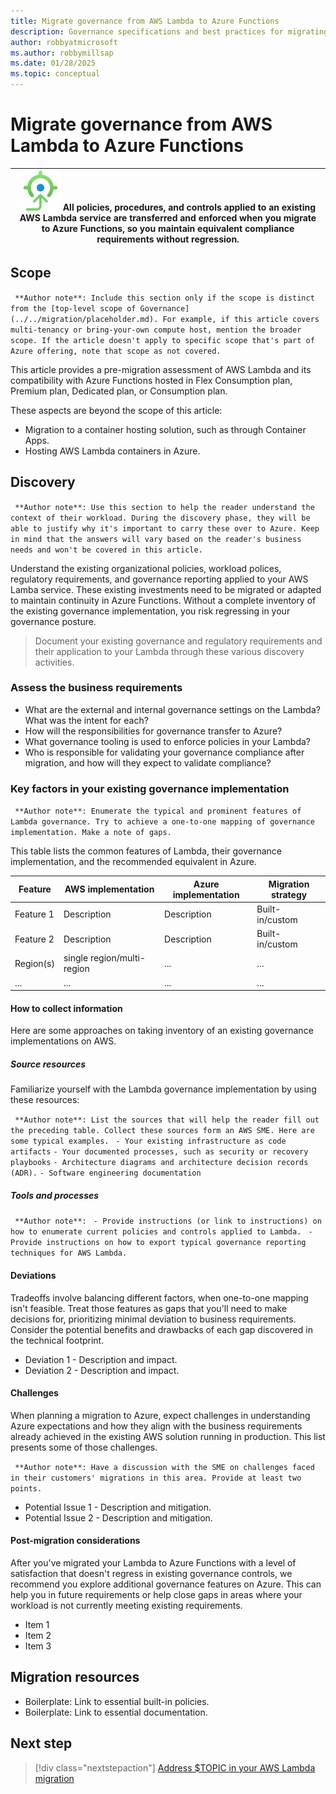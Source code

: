 ```yaml
---
title: Migrate governance from AWS Lambda to Azure Functions
description: Governance specifications and best practices for migrating AWS Lambda to Azure Functions.
author: robbyatmicrosoft
ms.author: robbymillsap
ms.date: 01/28/2025  
ms.topic: conceptual
---
```


# Migrate governance from AWS Lambda to Azure Functions

|![Goal icon](../../migration/images/goal.svg) All policies, procedures, and controls applied to an existing AWS Lambda service are transferred and enforced when you migrate to Azure Functions, so you maintain equivalent compliance requirements without regression.|
|--| 


## Scope

` **Author note**: Include this section only if the scope is distinct from the [top-level scope of Governance](../../migration/placeholder.md). For example, if this article covers multi-tenancy or bring-your-own compute host, mention the broader scope. If the article doesn't apply to specific scope that's part of Azure offering, note that scope as not covered.`

This article provides a pre-migration assessment of AWS Lambda and its compatibility with Azure Functions hosted in Flex Consumption plan, Premium plan, Dedicated plan, or Consumption plan.

These aspects are beyond the scope of this article:

- Migration to a container hosting solution, such as through Container Apps.
- Hosting AWS Lambda containers in Azure.

## Discovery

` **Author note**: Use this section to help the reader understand the context of their workload. During the discovery phase, they will be able to justify why it's important to carry these over to Azure. Keep in mind that the answers will vary based on the reader's business needs and won't be covered in this article.`

Understand the existing organizational policies, workload polices, regulatory requirements, and governance reporting applied to your AWS Lamba service. These existing investments need to be migrated or adapted to maintain continuity in Azure Functions. Without a complete inventory of the existing governance implementation, you risk regressing in your governance posture.

> Document your existing governance and regulatory requirements and their application to your Lambda through these various discovery activities. 

### Assess the business requirements

- What are the external and internal governance settings on the Lambda? What was the intent for each?
- How will the responsibilities for governance transfer to Azure?
- What governance tooling is used to enforce policies in your Lambda?
- Who is responsible for validating your governance compliance after migration, and how will they expect to validate compliance?

### Key factors in your existing governance implementation

` **Author note**: Enumerate the typical and prominent features of Lambda governance. Try to achieve a one-to-one mapping of governance implementation. Make a note of gaps.` 

This table lists the common features of Lambda, their governance implementation, and the recommended equivalent in Azure. 

| Feature   | AWS implementation | Azure implementation | Migration strategy |
|-----------|--------------|----------------------|--------------------|
| Feature 1 | Description  | Description          | Built-in/custom    |
| Feature 2 | Description  | Description          | Built-in/custom    |
| Region(s) | single region/multi-region   | ...                  | ...                |
| ...       | ...          | ...                  | ...                |

#### How to collect information 

Here are some approaches on taking inventory of an existing governance implementations on AWS.

##### Source resources

Familiarize yourself with the Lambda governance implementation by using these resources:

` **Author note**: List the sources that will help the reader fill out the preceding table. Collect these sources form an AWS SME. Here are some typical examples.`
` - Your existing infrastructure as code artifacts`
`- Your documented processes, such as security or recovery playbooks` 
`- Architecture diagrams and architecture decision records (ADR).`
`- Software engineering documentation`

##### Tools and processes

` **Author note**:`
` - Provide instructions (or link to instructions) on how to enumerate current policies and controls applied to Lambda.`
` - Provide instructions on how to export typical governance reporting techniques for AWS Lambda.`

#### Deviations

Tradeoffs involve balancing different factors, when one-to-one mapping isn't feasible. Treat those features as gaps that you'll need to make decisions for, prioritizing minimal deviation  to business requirements. Consider the potential benefits and drawbacks of each gap discovered in the technical footprint.

- Deviation 1 -  Description and impact.
- Deviation 2 -  Description and impact.

#### Challenges

When planning a migration to Azure, expect challenges in understanding Azure expectations and how they align with the business requirements already achieved in the existing AWS solution running in production. This list presents some of those challenges. 

` **Author note**: Have a discussion with the SME on challenges faced in their customers' migrations in this area. Provide at least two points.`

- Potential Issue 1 - Description and mitigation.
- Potential Issue 2 - Description and mitigation.


#### Post-migration considerations

After you've migrated your Lambda to Azure Functions with a level of satisfaction that doesn't regress in existing governance controls, we recommend you explore additional governance features on Azure. This can help you in future requirements or help close gaps in areas where your workload is not currently meeting existing requirements.

- Item 1
- Item 2
- Item 3

## Migration resources

- Boilerplate: Link to essential built-in policies.
- Boilerplate: Link to essential documentation.

## Next step

> [!div class="nextstepaction"]
> [Address $TOPIC in your AWS Lambda migration](./governance.md)

